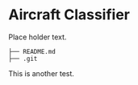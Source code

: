 # Aircraft Classifier
Place holder text.
<!-- TREE START -->
```text
├── README.md
├── .git
```
This is another test.
